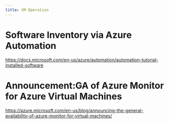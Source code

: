 ```yaml
---
title: VM Operation
---
```


# Software Inventory via Azure Automation

https://docs.microsoft.com/en-us/azure/automation/automation-tutorial-installed-software

# Announcement:GA of Azure Monitor for Azure Virtual Machines

https://azure.microsoft.com/en-us/blog/announcing-the-general-availability-of-azure-monitor-for-virtual-machines/